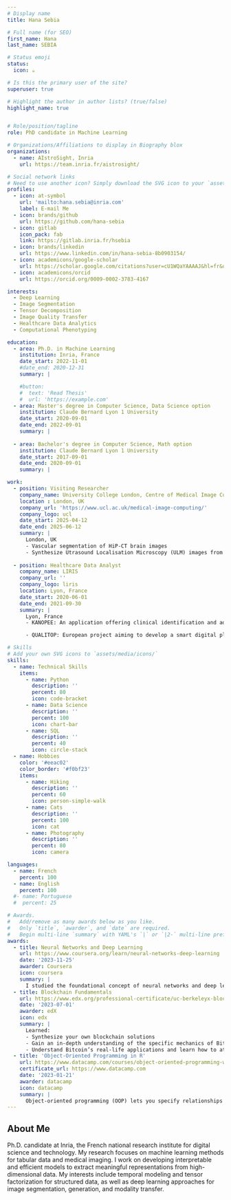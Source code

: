 ```yaml
---
# Display name
title: Hana Sebia

# Full name (for SEO)
first_name: Hana
last_name: SEBIA

# Status emoji
status:
  icon: ☕️

# Is this the primary user of the site?
superuser: true

# Highlight the author in author lists? (true/false)
highlight_name: true


# Role/position/tagline
role: PhD candidate in Machine Learning

# Organizations/Affiliations to display in Biography blox
organizations:
  - name: AIstroSight, Inria
    url: https://team.inria.fr/aistrosight/

# Social network links
# Need to use another icon? Simply download the SVG icon to your `assets/media/icons/` folder.
profiles:
  - icon: at-symbol
    url: 'mailto:hana.sebia@inria.com'
    label: E-mail Me
  - icon: brands/github
    url: https://github.com/hana-sebia
  - icon: gitlab
    icon_pack: fab
    link: https://gitlab.inria.fr/hsebia
  - icon: brands/linkedin
    url: https://www.linkedin.com/in/hana-sebia-8b0903154/
  - icon: academicons/google-scholar
    url: https://scholar.google.com/citations?user=cU1WQaYAAAAJ&hl=fr&oi=sra
  - icon: academicons/orcid
    url: https://orcid.org/0009-0002-3783-4167

interests:
  - Deep Learning
  - Image Segmentation
  - Tensor Decomposition
  - Image Quality Transfer
  - Healthcare Data Analytics
  - Computational Phenotyping

education:
  - area: Ph.D. in Machine Learning
    institution: Inria, France
    date_start: 2022-11-01
    #date_end: 2020-12-31
    summary: |

    #button:
    #  text: 'Read Thesis'
    #  url: 'https://example.com'
  - area: Master's degree in Computer Science, Data Science option
    institution: Claude Bernard Lyon 1 University
    date_start: 2020-09-01
    date_end: 2022-09-01
    summary: |
    
  - area: Bachelor's degree in Computer Science, Math option
    institution: Claude Bernard Lyon 1 University
    date_start: 2017-09-01
    date_end: 2020-09-01
    summary: |

work:
  - position: Visiting Researcher 
    company_name: University College London, Centre of Medical Image Computing
    location : London, UK
    company_url: 'https://www.ucl.ac.uk/medical-image-computing/'
    company_logo: ucl
    date_start: 2025-04-12
    date_end: 2025-06-12
    summary: |
      London, UK
      - Vascular segmentation of HiP-CT brain images
      - Synthesize Utrasound Localisation Microscopy (ULM) images from Functional Ultrasound (fUS) using deep generative models
  
  - position: Healthcare Data Analyst
    company_name: LIRIS
    company_url: ''
    company_logo: liris
    location: Lyon, France
    date_start: 2020-06-01
    date_end: 2021-09-30
    summary: |
      Lyon, France
      - KANOPEE: An application offering clinical identification and advice by a virtual companion to limit sleep problems and addictive behaviors, early markers of anxiety, stress and depression linked to the COVID-19 crisis.

      - QUALITOP: European project aiming to develop a smart digital platform using big data analysis to monitor health status and quality of life of cancer patients given immunotherapy. 

# Skills
# Add your own SVG icons to `assets/media/icons/`
skills:
  - name: Technical Skills
    items:
      - name: Python
        description: ''
        percent: 80
        icon: code-bracket
      - name: Data Science
        description: ''
        percent: 100
        icon: chart-bar
      - name: SQL
        description: ''
        percent: 40
        icon: circle-stack
  - name: Hobbies
    color: '#eeac02'
    color_border: '#f0bf23'
    items:
      - name: Hiking
        description: ''
        percent: 60
        icon: person-simple-walk
      - name: Cats
        description: ''
        percent: 100
        icon: cat
      - name: Photography
        description: ''
        percent: 80
        icon: camera

languages:
  - name: French
    percent: 100
  - name: English
    percent: 100
  #- name: Portuguese
  #  percent: 25

# Awards.
#   Add/remove as many awards below as you like.
#   Only `title`, `awarder`, and `date` are required.
#   Begin multi-line `summary` with YAML's `|` or `|2-` multi-line prefix and indent 2 spaces below.
awards:
  - title: Neural Networks and Deep Learning
    url: https://www.coursera.org/learn/neural-networks-deep-learning
    date: '2023-11-25'
    awarder: Coursera
    icon: coursera
    summary: |
      I studied the foundational concept of neural networks and deep learning. By the end, I was familiar with the significant technological trends driving the rise of deep learning; build, train, and apply fully connected deep neural networks; implement efficient (vectorized) neural networks; identify key parameters in a neural network’s architecture; and apply deep learning to your own applications.
  - title: Blockchain Fundamentals
    url: https://www.edx.org/professional-certificate/uc-berkeleyx-blockchain-fundamentals
    date: '2023-07-01'
    awarder: edX
    icon: edx
    summary: |
      Learned:
      - Synthesize your own blockchain solutions
      - Gain an in-depth understanding of the specific mechanics of Bitcoin
      - Understand Bitcoin’s real-life applications and learn how to attack and destroy Bitcoin, Ethereum, smart contracts and Dapps, and alternatives to Bitcoin’s Proof-of-Work consensus algorithm
  - title: 'Object-Oriented Programming in R'
    url: https://www.datacamp.com/courses/object-oriented-programming-with-s3-and-r6-in-r
    certificate_url: https://www.datacamp.com
    date: '2023-01-21'
    awarder: datacamp
    icon: datacamp
    summary: |
      Object-oriented programming (OOP) lets you specify relationships between functions and the objects that they can act on, helping you manage complexity in your code. This is an intermediate level course, providing an introduction to OOP, using the S3 and R6 systems. S3 is a great day-to-day R programming tool that simplifies some of the functions that you write. R6 is especially useful for industry-specific analyses, working with web APIs, and building GUIs.
---
```


## About Me

Ph.D. candidate at Inria, the French national research institute for digital science and technology. My research focuses on machine learning methods for tabular data and medical imaging. I work on developing interpretable and efficient models to extract meaningful representations from high-dimensional data. My interests include temporal modeling and tensor factorization for structured data, as well as deep learning approaches for image segmentation, generation, and modality transfer.
